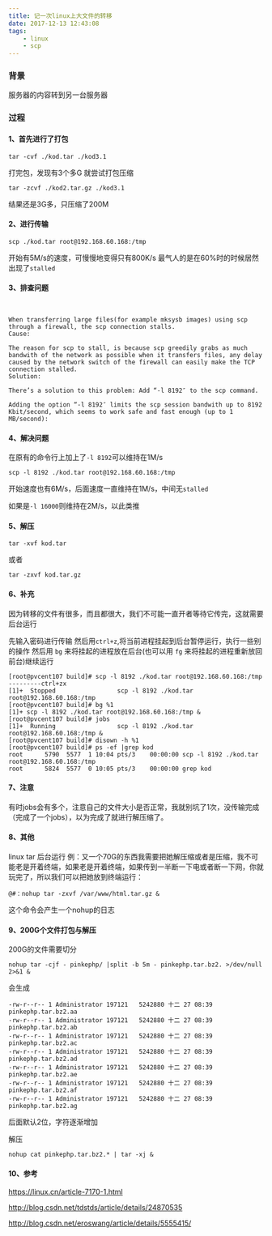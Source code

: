 ```yaml
---
title: 记一次linux上大文件的转移
date: 2017-12-13 12:43:08
tags: 
    - linux 
    - scp
---
```



### 背景

服务器的内容转到另一台服务器

### 过程

#### 1、首先进行了打包
```
tar -cvf ./kod.tar ./kod3.1
```
打完包，发现有3个多G
就尝试打包压缩
```
tar -zcvf ./kod2.tar.gz ./kod3.1
```
结果还是3G多，只压缩了200M


#### 2、进行传输
```
scp ./kod.tar root@192.168.60.168:/tmp
```

开始有5M/s的速度，可慢慢地变得只有800K/s
最气人的是在60%时的时候居然出现了`stalled`

#### 3、排查问题

```


When transferring large files(for example mksysb images) using scp through a firewall, the scp connection stalls.
Cause:

The reason for scp to stall, is because scp greedily grabs as much bandwith of the network as possible when it transfers files, any delay caused by the network switch of the firewall can easily make the TCP connection stalled.
Solution:

There’s a solution to this problem: Add “-l 8192″ to the scp command.

Adding the option “-l 8192″ limits the scp session bandwith up to 8192 Kbit/second, which seems to work safe and fast enough (up to 1 MB/second):

```

#### 4、解决问题
在原有的命令行上加上了` -l 8192 `可以维持在1M/s
```
scp -l 8192 ./kod.tar root@192.168.60.168:/tmp
```

开始速度也有6M/s，后面速度一直维持在1M/s，中间无`stalled`


如果是` -l 16000 `则维持在2M/s，以此类推

#### 5、解压
```
tar -xvf kod.tar
```
或者
```
tar -zxvf kod.tar.gz
```


#### 6、补充
因为转移的文件有很多，而且都很大，我们不可能一直开者等待它传完，这就需要后台运行

先输入密码进行传输
然后用`ctrl+z`,将当前进程挂起到后台暂停运行，执行一些别的操作
然后用 `bg` 来将挂起的进程放在后台(也可以用 `fg` 来将挂起的进程重新放回前台)继续运行
```
[root@pvcent107 build]# scp -l 8192 ./kod.tar root@192.168.60.168:/tmp
---------ctrl+zx
[1]+  Stopped                 scp -l 8192 ./kod.tar root@192.168.60.168:/tmp
[root@pvcent107 build]# bg %1
[1]+ scp -l 8192 ./kod.tar root@192.168.60.168:/tmp &
[root@pvcent107 build]# jobs
[1]+  Running                 scp -l 8192 ./kod.tar root@192.168.60.168:/tmp &
[root@pvcent107 build]# disown -h %1
[root@pvcent107 build]# ps -ef |grep kod
root      5790  5577  1 10:04 pts/3    00:00:00 scp -l 8192 ./kod.tar root@192.168.60.168:/tmp
root      5824  5577  0 10:05 pts/3    00:00:00 grep kod
```

#### 7、注意
有时jobs会有多个，注意自己的文件大小是否正常，我就别坑了1次，没传输完成（完成了一个jobs），以为完成了就进行解压缩了。


#### 8、其他
linux tar 后台运行
 例：又一个70G的东西我需要把她解压缩或者是压缩，我不可能老是开着终端，如果老是开着终端，如果传到一半断一下电或者断一下网，你就玩完了，所以我们可以把她放到终端运行：

```
@#：nohup tar -zxvf /var/www/html.tar.gz & 
```
这个命令会产生一个nohup的日志

#### 9、200G个文件打包与解压
200G的文件需要切分


```
nohup tar -cjf - pinkephp/ |split -b 5m - pinkephp.tar.bz2. >/dev/null 2>&1 &
```
会生成
```
-rw-r--r-- 1 Administrator 197121   5242880 十二 27 08:39 pinkephp.tar.bz2.aa
-rw-r--r-- 1 Administrator 197121   5242880 十二 27 08:39 pinkephp.tar.bz2.ab
-rw-r--r-- 1 Administrator 197121   5242880 十二 27 08:39 pinkephp.tar.bz2.ac
-rw-r--r-- 1 Administrator 197121   5242880 十二 27 08:39 pinkephp.tar.bz2.ad
-rw-r--r-- 1 Administrator 197121   5242880 十二 27 08:39 pinkephp.tar.bz2.ae
-rw-r--r-- 1 Administrator 197121   5242880 十二 27 08:39 pinkephp.tar.bz2.af
-rw-r--r-- 1 Administrator 197121   5242880 十二 27 08:39 pinkephp.tar.bz2.ag
```
后面默认2位，字符逐渐增加


解压
```
nohup cat pinkephp.tar.bz2.* | tar -xj &
```



#### 10、参考

https://linux.cn/article-7170-1.html

http://blog.csdn.net/tdstds/article/details/24870535

http://blog.csdn.net/eroswang/article/details/5555415/